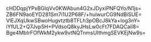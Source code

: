 cHDDqpjYPxBGIqVv0KWAbun4G2xJDyxiPNFQYo/N1js=
ZB6FN9aoEYD281Sm7i1U2P68F/+huiwurCG9NdBiSUE=
VlEJXqUkwSBwoHugvtztb8TFLh3pOBcJ8kYa+log3nY=
iYfUL2+Q7Jvp5H+PVdsoQ8kyJHsLw0cFt7FDAQCaiI8=
Bge4MbIrFOfWkM2ykw9vtNQTnmsUIthmgSEVKEjNw9s=

